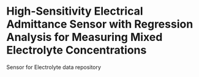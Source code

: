 # High-Sensitivity Electrical Admittance Sensor with Regression Analysis for Measuring Mixed Electrolyte Concentrations

Sensor for Electrolyte data repository
